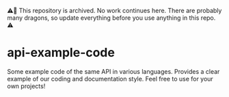 ⚠️👷 This repository is archived. No work continues here. There are probably many dragons, so update everything before you use anything in this repo. ⚠️

# api-example-code
Some example code of the same API in various languages. Provides a clear example of our coding and documentation style. Feel free to use for your own projects!
